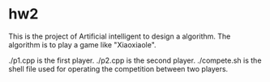 # hw2
This is the project of Artificial intelligent to design a algorithm. The algorithm is to play a game like "Xiaoxiaole".




./p1.cpp is the first player.
./p2.cpp is the second player.
./compete.sh is the shell file used for operating the competition between two players.
